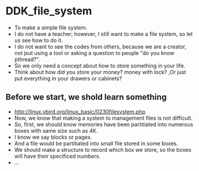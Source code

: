 # DDK_file_system
* To make a simple file system.
* I do not have a teacher; however, I still want to make a file system, so let us see how to do it.
* I do not want to see the codes from others, because we are a creator, not jsut using a tool or asking a question to people "do you know pthread?". 
* So we only need a concept about how to store something in your life.
* Think about how did you store your money? money with lock? ,Or just put everything in your drawers or cabinets?


## Before we start, we shold learn something
* http://linux.vbird.org/linux_basic/0230filesystem.php
* Now, we know that making a system to management files is not difficult.
* So, first, we should know memories have been partitiated into numerous boxes with same size such as 4K.
* I know we say blocks or pages.
* And a file would be partitiated into small file stored in some boxes.
* We should make a structure to record which box we store, so the boxes will have their specificed numbers.
* ...
